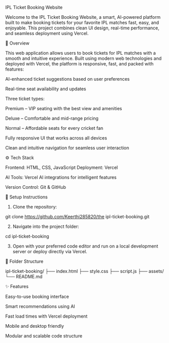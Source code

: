 IPL Ticket Booking Website

Welcome to the IPL Ticket Booking Website, a smart, AI-powered platform built to make booking tickets for your favorite IPL matches fast, easy, and enjoyable. This project combines clean UI design, real-time performance, and seamless deployment using Vercel.

🚀 Overview

This web application allows users to book tickets for IPL matches with a smooth and intuitive experience. Built using modern web technologies and deployed with Vercel, the platform is responsive, fast, and packed with features:

AI-enhanced ticket suggestions based on user preferences

Real-time seat availability and updates

Three ticket types:

Premium – VIP seating with the best view and amenities

Deluxe – Comfortable and mid-range pricing

Normal – Affordable seats for every cricket fan


Fully responsive UI that works across all devices

Clean and intuitive navigation for seamless user interaction


⚙️ Tech Stack

Frontend: HTML, CSS, JavaScript
Deployment: Vercel

AI Tools: Vercel AI integrations for intelligent features

Version Control: Git & GitHub 

🔧 Setup Instructions

1. Clone the repository:

git clone https://github.com/Keerthi285820/the ipl-ticket-booking.git

2. Navigate into the project folder:

cd ipl-ticket-booking


3. Open with your preferred code editor and run on a local development server or deploy directly via Vercel.



📂 Folder Structure

ipl-ticket-booking/
├── index.html
├── style.css
├── script.js
├── assets/
└── README.md

✨ Features

Easy-to-use booking interface

Smart recommendations using AI

Fast load times with Vercel deployment

Mobile and desktop friendly

Modular and scalable code structure
